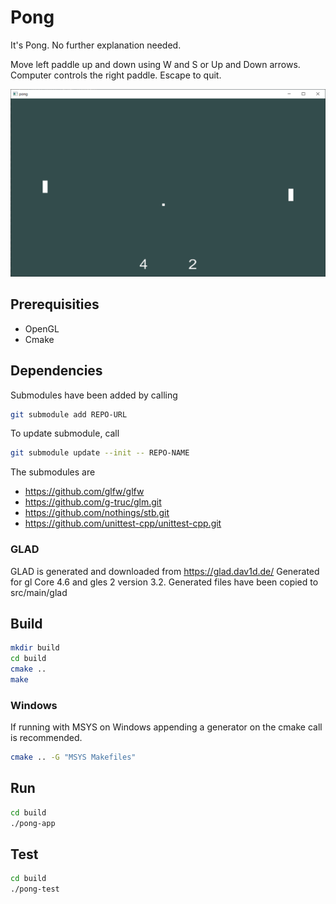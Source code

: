 # Pong

It's Pong. No further explanation needed.

Move left paddle up and down using W and S or Up and Down arrows.
Computer controls the right paddle.
Escape to quit.

<img src="screenshot.png" width="507" height="300">

## Prerequisities

* OpenGL
* Cmake

## Dependencies

Submodules have been added by calling
```sh
git submodule add REPO-URL
```

To update submodule, call
```sh
git submodule update --init -- REPO-NAME
```

The submodules are
* https://github.com/glfw/glfw
* https://github.com/g-truc/glm.git
* https://github.com/nothings/stb.git
* https://github.com/unittest-cpp/unittest-cpp.git

### GLAD

GLAD is generated and downloaded from https://glad.dav1d.de/
Generated for gl Core 4.6 and gles 2 version 3.2.
Generated files have been copied to src/main/glad

## Build

```sh
mkdir build
cd build
cmake ..
make
```

### Windows
If running with MSYS on Windows appending a generator on the cmake call is recommended.

```sh
cmake .. -G "MSYS Makefiles"
```

## Run

```sh
cd build
./pong-app
```

## Test

```sh
cd build
./pong-test
```
